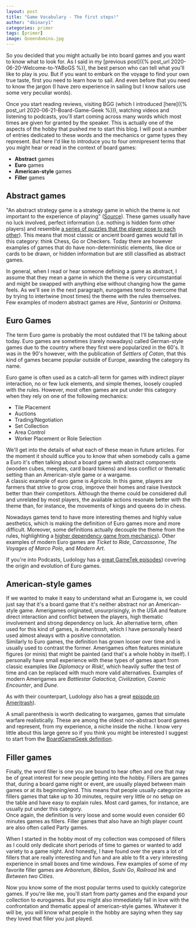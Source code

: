 ```yaml
---
layout: post
title: "Game Vocabulary - The first steps!"
author: "4binary1"
categories: primer
tags: [primer]
image: Queendomino.jpg
---
```

So you decided that you might actually be into board games and you want to know what to look for. As I said in my [previous post]({% post_url 2020-06-20-Welcome-to-YABoGS %}), the best person who can tell what you'll like to play is _you_. But if you want to embark on the voyage to find your own true taste, first you need to learn how to sail. And even before that you need to know the jargon (I have zero experience in sailing but I know sailors use some very peculiar words).

Once you start reading reviews, visiting BGG (which I introduced [here]({% post_url 2020-06-21-Board-Game-Geek %})), watching videos and listening to podcasts, you'll start coming across many words which most times are given for granted by the speaker. This is actually one of the aspects of the hobby that pushed me to start this blog. I will post a number of entries dedicated to these words and the mechanics or game types they represent. But here I'd like to introduce you to four omnipresent terms that you might hear or read in the context of board games:

- **Abstract** games
- **Euro** games
- **American-style** games
- **Filler** games

## Abstract games
"An abstract strategy game is a strategy game in which the theme is not important to the experience of playing" ([Source](https://en.wikipedia.org/wiki/Abstract_strategy_game)). These games usually have no luck involved, perfect information (i.e. nothing is hidden form other players) and resemble [a series of puzzles that the player pose to each other](http://www.thegamesjournal.com/articles/DefiningtheAbstract.shtml)).  This means that most classic or ancient board games would fall in this category: think Chess, Go or Checkers. Today there are however examples of games that do have non-deterministic elements, like dice or cards to be drawn, or hidden information but are still classified as abstract games.

In general, when I read or hear someone defining a game as abstract, I assume that they mean a game in which the theme is very circumstantial and might be swapped with anything else without changing how the game feels. As we'll see in the next paragraph, eurogames tend to overcome that by trying to intertwine (most times) the theme with the rules themselves. Few examples of modern abstract games are _Hive_, _Santorini_ or _Onitama_.

## Euro Games
The term Euro game is probably the most outdated that I'll be talking about today. Euro games are sometimes (rarely nowadays) called German-style games due to the country where they first were popularized in the 60's. It was in the 90's however, with the publication of _Settlers of Catan_, that this kind of games became popular outside of Europe, awarding the category its name.

Euro game is often used as a catch-all term for games with indirect player interaction, no or few luck elements, and simple themes, loosely coupled with the rules. However, most often games are put under this category when they rely on one of the following mechanics:

- Tile Placement
- Auctions
- Trading/Negotiation
- Set Collection
- Area Control
- Worker Placement or Role Selection

We'll get into the details of what each of these mean in future articles. For the moment it should suffice you to know that when somebody calls a game a Euro it's often talking about a board game with abstract components (wooden cubes, meeples, card board tokens) and less conflict or thematic setting than an American-style game or a wargame.  
A classic example of euro game is _Agricola_. In this game, players are farmers that strive to grow crop, improve their homes and raise livestock better than their competitors. Although the theme could be considered dull and unrelated by most players, the available actions resonate better with the theme than, for instance, the movements of kings and queens do in chess.

Nowadays games tend to have more interesting themes and highly value aesthetics, which is making the definition of Euro games more and more difficult. Moreover, some definitions actually decouple the theme from the rules, highlighting a [higher dependency game from mechanics](https://boardgamegeek.com/wiki/page/Eurogame)). Other examples of modern Euro games are _Ticket to Ride_, _Carcassonne_, _The Voyages of Marco Polo_, and _Modern Art_.

If you're into Podcasts, Ludology has a [great GameTek episodes](https://ludology.libsyn.com/gametek-classic-188-eurogames)) covering the origin and evolution of Euro games.

## American-style games
If we wanted to make it easy to understand what an Eurogame is, we could just say that it's a board game that it's neither abstract nor an American-style game. Amerigames originated, unsurprisingly, in the USA and feature direct interaction and conflict between the players, high thematic involvement and strong dependency on luck. An alternative term, often used for this kind of games, is _Ameritrash_, which I have personally heard used almost always with a positive connotation.  
Similarly to Euro games, the definition has grown looser over time and is usually used to contrast the former. Amerigames often features miniature figures (or minis) that might be painted (and that's a whole hobby in itself). I personally have small experience with these types of games apart from classic examples like _Diplomacy_ or _Risk!_, which heavily suffer the test of time and can be replaced with much more valid alternatives. Examples of modern Amerigames are _Battlestar Galactica_, _Civilization_, _Cosmic Encounter_, and _Dune_.

As with their counterpart, Ludology also has a great [episode on Ameritrash](https://ludology.libsyn.com/gametek-classic-190-ameritrash)).

A small parenthesis is worth dedicating to wargames, games that simulate warfare realistically. These are among the oldest non-abstract board games and represent, from my experience, a niche inside the niche. I know very little about this large genre so if you think you might be interested I suggest to start from the [BoardGameGeek definition](https://boardgamegeek.com/boardgamecategory/1019/wargame).

## Filler games
Finally, the word filler is one you are bound to hear often and one that may be of great interest for new people getting into the hobby. Fillers are games that, during a board game night or event, are usually played between main games or at its beginning/end. This means that people usually categorize as fillers games that take up to 30 minutes, require very little or no setup on the table and have easy to explain rules. Most card games, for instance, are usually put under this category.  
Once again, the definition is very loose and some would even consider 60 minutes games as fillers. Filler games that also have an high player count are also often called Party games.

When I started in the hobby most of my collection was composed of fillers as I could only dedicate short periods of time to games or wanted to add variety to a game night. And honestly, I have found over the years a lot of fillers that are really interesting and fun and are able to fit a very interesting experience in small boxes and time windows. Few examples of some of my favorite filler games are _Arboretum_, _Biblios_, _Sushi Go_, _Railroad Ink_ and _Between two Cities_.


Now you know some of the most popular terms used to quickly categorize games. If you're like me, you'll start from party games and the expand your collection to eurogames. But you might also immediately fall in love with the confrontation and thematic appeal of american-style games. Whatever it will be, you will know what people in the hobby are saying when they say they loved that filler you just played.